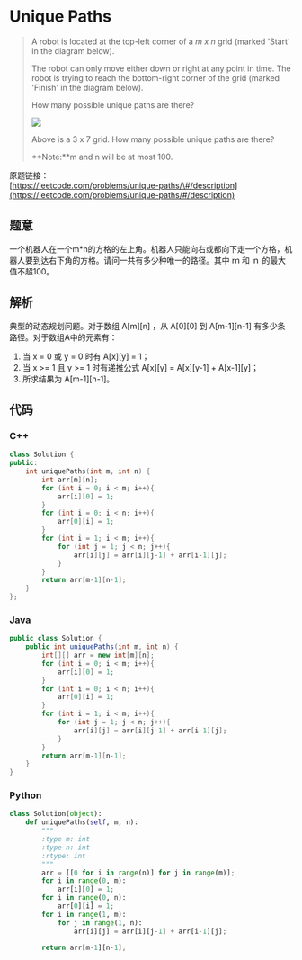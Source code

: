 # Unique Paths

> A robot is located at the top-left corner of a _m x n_ grid \(marked 'Start' in the diagram below\).
>
> The robot can only move either down or right at any point in time. The robot is trying to reach the bottom-right corner of the grid \(marked 'Finish' in the diagram below\).
>
> How many possible unique paths are there?
>
> ![](https://leetcode.com/static/images/problemset/robot_maze.png)
>
> Above is a 3 x 7 grid. How many possible unique paths are there?
>
> **Note:**m and n will be at most 100.

原题链接：  
[https://leetcode.com/problems/unique-paths/\#/description](https://leetcode.com/problems/unique-paths/#/description)

## 题意

一个机器人在一个m\*n的方格的左上角。机器人只能向右或都向下走一个方格，机器人要到达右下角的方格。请问一共有多少种唯一的路径。其中 ｍ 和 ｎ 的最大值不超100。

## 解析

典型的动态规划问题。对于数组 A\[m\]\[n\] ，从 A\[0\]\[0\] 到 A\[m-1\]\[n-1\] 有多少条路径。对于数组A中的元素有：

1. 当 x = 0 或 y = 0 时有 A\[x\]\[y\] = 1；
2. 当 x &gt;= 1 且 y &gt;= 1 时有递推公式 A\[x\]\[y\] = A\[x\]\[y-1\] + A\[x-1\]\[y\]；
3. 所求结果为 A\[m-1\]\[n-1\]。

## 代码

### C++

```cpp
class Solution {
public:
    int uniquePaths(int m, int n) {
        int arr[m][n];
        for (int i = 0; i < m; i++){
            arr[i][0] = 1;
        }
        for (int i = 0; i < n; i++){
            arr[0][i] = 1;
        }
        for (int i = 1; i < m; i++){
            for (int j = 1; j < n; j++){
                arr[i][j] = arr[i][j-1] + arr[i-1][j];
            }
        }
        return arr[m-1][n-1];
    }
};
```

### Java

```java
public class Solution {
    public int uniquePaths(int m, int n) {
        int[][] arr = new int[m][n];
        for (int i = 0; i < m; i++){
            arr[i][0] = 1;
        }
        for (int i = 0; i < n; i++){
            arr[0][i] = 1;
        }
        for (int i = 1; i < m; i++){
            for (int j = 1; j < n; j++){
                arr[i][j] = arr[i][j-1] + arr[i-1][j];
            }
        }
        return arr[m-1][n-1];
    }
}
```

### Python

```py
class Solution(object):
    def uniquePaths(self, m, n):
        """
        :type m: int
        :type n: int
        :rtype: int
        """
        arr = [[0 for i in range(n)] for j in range(m)];
        for i in range(0, m):
            arr[i][0] = 1;
        for i in range(0, n):
            arr[0][i] = 1;
        for i in range(1, m):
            for j in range(1, n):
                arr[i][j] = arr[i][j-1] + arr[i-1][j];

        return arr[m-1][n-1];
```



